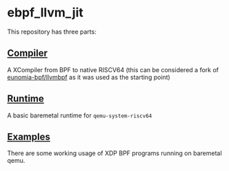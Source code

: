 # ebpf_llvm_jit

This repository has three parts:

## [Compiler](compiler/README.md)
A XCompiler from BPF to native RISCV64 (this can be considered a fork of [eunomia-bpf/llvmbpf](https://github.com/eunomia-bpf/llvmbpf) as it was used as the starting point)
   
## [Runtime](rv64_baremetal_runtime)
A basic baremetal runtime for `qemu-system-riscv64`

## [Examples](examples)
There are some working usage of XDP BPF programs running on baremetal qemu.







